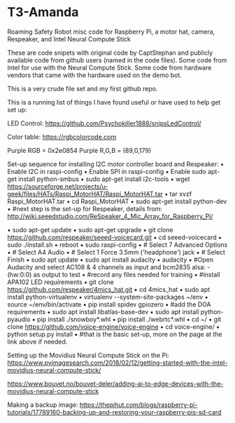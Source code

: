 # T3-Amanda
Roaming Safety Robot misc code for Raspberry Pi, a motor hat, camera, Respeaker, and Intel Neural Compute Stick

These are code snipets with original code by CaptStephan and publicly available code from github users (named in the code files). Some code from Intel for use with the Neural Compute Stick. Some code from hardware vendors that came with the hardware used on the demo bot.

This is a very crude file set and my first github repo.

This is a running list of things I have found useful or have used to help get set up:

LED Control:
	https://github.com/Psychokiller1888/snipsLedControl/

Color table:
	https://rgbcolorcode.com

Purple RGB = 0x2e0854
Purple R,G,B = (89,0,179)

Set-up sequence for installing I2C motor controller board and Respeaker:
▪	Enable I2C in raspi-config
▪	Enable SPI in raspi-config
▪	Enable sudo apt-get install python-smbus
▪	sudo apt-get install i2c-tools
▪	wget https://sourceforge.net/projects/u-geek/files/HATs/Raspi_MotorHAT/Raspi_MotorHAT.tar
▪	tar xvzf Raspi_MotorHAT.tar
▪	cd Raspi_MotorHAT
▪	sudo apt-get install python-dev
▪	#next step is the set-up for Respeaker, details from:  http://wiki.seeedstudio.com/ReSpeaker_4_Mic_Array_for_Raspberry_Pi/

▪	sudo apt-get update
▪	sudo apt-get upgrade
▪	git clone https://github.com/respeaker/seeed-voicecard.git
▪	cd seeed-voicecard
▪	sudo ./install.sh
▪	reboot
▪	sudo raspi-config
▪	# Select 7 Advanced Options
▪	# Select A4 Audio
▪	# Select 1 Force 3.5mm ('headphone') jack
▪	# Select Finish
▪	sudo apt update
▪	sudo apt install audacity
▪	audacity
▪	#Open Audacity and select AC108 & 4 channels as input and bcm2835 alsa: - (hw:0:0) as output to test
▪	#record any files needed for training
▪	#install APA102 LED requirements
▪	git clone https://github.com/respeaker/4mics_hat.git
▪	cd 4mics_hat
▪	sudo apt install python-virtualenv
▪	virtualenv --system-site-packages ~/env
▪	source ~/env/bin/activate
▪	pip install spidev gpiozero
▪	#add the DOA requirements
▪	sudo apt install libatlas-base-dev
▪	sudo apt install python-pyaudio
▪	pip install ./snowboy*.whl
▪	pip install ./webrtc*.whl
▪	cd ~/
▪	git clone https://github.com/voice-engine/voice-engine
▪	cd voice-engine/
▪	python setup.py install
▪	#that is the basic set-up, more on the page at the link above if needed.

Setting up the Movidius Neural Compute Stick on the Pi:
https://www.pyimagesearch.com/2018/02/12/getting-started-with-the-intel-movidius-neural-compute-stick/

https://www.bouvet.no/bouvet-deler/adding-ai-to-edge-devices-with-the-movidius-neural-compute-stick


Making a backup image:
https://thepihut.com/blogs/raspberry-pi-tutorials/17789160-backing-up-and-restoring-your-raspberry-pis-sd-card
